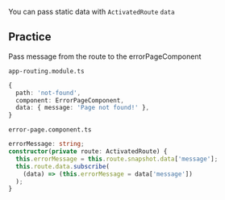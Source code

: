 You can pass static data with `ActivatedRoute` `data` 

## Practice

Pass message from the route to the errorPageComponent

`app-routing.module.ts`

```ts
{
  path: 'not-found',
  component: ErrorPageComponent,
  data: { message: 'Page not found!' },
}
```

`error-page.component.ts`
```ts
errorMessage: string;
constructor(private route: ActivatedRoute) {
  this.errorMessage = this.route.snapshot.data['message'];
  this.route.data.subscribe(
    (data) => (this.errorMessage = data['message'])
  );
}
```


